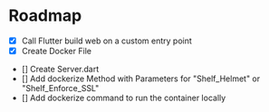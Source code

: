 # Roadmap

- [x] Call Flutter build web on a custom entry point
- [x] Create Docker File
- [] Create Server.dart
- [] Add dockerize Method with Parameters for "Shelf_Helmet" or "Shelf_Enforce_SSL"
- [] Add dockerize command to run the container locally
